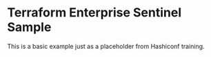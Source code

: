 # Terraform Enterprise Sentinel Sample

This is a basic example just as a placeholder from Hashiconf training.